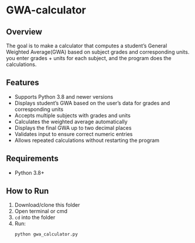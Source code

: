 # GWA-calculator

## Overview 
The goal is to make a calculator that computes a student’s General Weighted Average(GWA) based on subject grades and corresponding units.
you enter grades + units for each subject, and the program does the calculations.  

## Features
- Supports Python 3.8 and newer versions
- Displays student’s GWA based on the user’s data for grades and corresponding units
- Accepts multiple subjects with grades and units
- Calculates the weighted average automatically
- Displays the final GWA up to two decimal places
- Validates input to ensure correct numeric entries
- Allows repeated calculations without restarting the program

## Requirements
- Python 3.8+  

## How to Run
1. Download/clone this folder
2. Open terminal or cmd
3. `cd` into the folder  
4. Run:  
   ```bash
   python gwa_calculator.py
